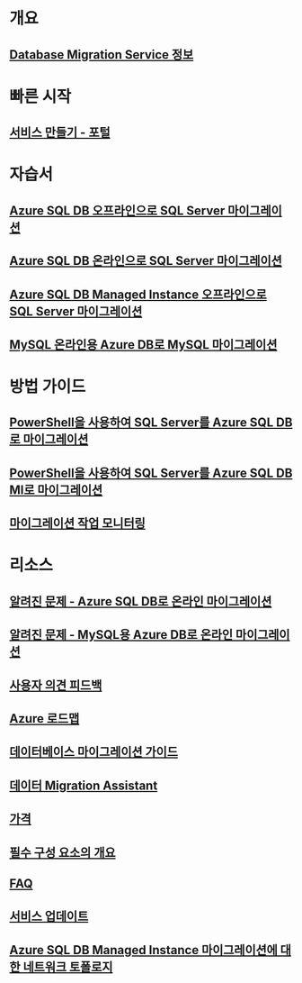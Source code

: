 # 개요
## [Database Migration Service 정보](dms-overview.md)

# 빠른 시작
## [서비스 만들기 - 포털](quickstart-create-data-migration-service-portal.md)

# 자습서
## [Azure SQL DB 오프라인으로 SQL Server 마이그레이션](tutorial-sql-server-to-azure-sql.md)
## [Azure SQL DB 온라인으로 SQL Server 마이그레이션](tutorial-sql-server-azure-sql-online.md)
## [Azure SQL DB Managed Instance 오프라인으로 SQL Server 마이그레이션](tutorial-sql-server-to-managed-instance.md)
## [MySQL 온라인용 Azure DB로 MySQL 마이그레이션](tutorial-mysql-azure-mysql-online.md)

# 방법 가이드
## [PowerShell을 사용하여 SQL Server를 Azure SQL DB로 마이그레이션](howto-sql-server-to-azure-sql-powershell.md)
## [PowerShell을 사용하여 SQL Server를 Azure SQL DB MI로 마이그레이션](howto-sql-server-to-azure-sql-mi-powershell.md)
## [마이그레이션 작업 모니터링](how-to-monitor-migration-activity.md)

# 리소스
## [알려진 문제 - Azure SQL DB로 온라인 마이그레이션](known-issues-azure-sql-online.md)
## [알려진 문제 - MySQL용 Azure DB로 온라인 마이그레이션](known-issues-azure-mysql-online.md)
## [사용자 의견 피드백](https://feedback.azure.com/forums/906100-azure-database-migration-service)
## [Azure 로드맵](https://azure.microsoft.com/roadmap/)
## [데이터베이스 마이그레이션 가이드](https://aka.ms/datamigration)
## [데이터 Migration Assistant](https://aka.ms/dma)
## [가격](https://aka.ms/dms-pricing)
## [필수 구성 요소의 개요](pre-reqs.md)
## [FAQ](faq.md)
## [서비스 업데이트](https://azure.microsoft.com/updates/?product=database-migration)
## [Azure SQL DB Managed Instance 마이그레이션에 대한 네트워크 토폴로지](resource-network-topologies.md)
